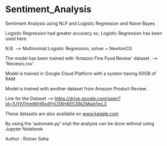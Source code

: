# Sentiment_Analysis
Sentiment Analysis using NLP and Logistic Regression and Naive Bayes

Logistic Regression had greater accuracy so, Logistic Regression has been used here.

N.B. --> Multinomial Logistic Regression, solver = NewtonCG

The model has been trained with 'Amazon Fine Food Review' dataset. --> 'Reviews.csv'

Model is trained in Google Cloud Platform with a system having 60GB of RAM

Model is trained with another dataset from Amazon Product Review.

Link for the Dataset --> https://drive.google.com/open?id=1UYhTHm6KHRsdFhU36H6ES39k2Mwb1mL3

These datasets are also available on www.kaggle.com

By using the 'automate.py' sript the analysis can be done without using Jupyter Notebook

Author : Rishav Saha
